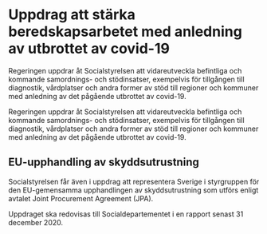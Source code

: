# Uppdrag att stärka beredskapsarbetet med anledning av utbrottet av covid-19

Regeringen uppdrar åt Socialstyrelsen att vidareutveckla befintliga och kommande samordnings- och stödinsatser, exempelvis för tillgången till diagnostik, vårdplatser och andra former av stöd till regioner och kommuner med anledning av det pågående utbrottet av covid-19.

Regeringen uppdrar åt Socialstyrelsen att vidareutveckla befintliga och kommande samordnings- och stödinsatser, exempelvis för tillgången till diagnostik, vårdplatser och andra former av stöd till regioner och kommuner med anledning av det pågående utbrottet av covid-19.

## EU-upphandling av skyddsutrustning

Socialstyrelsen får även i uppdrag att representera Sverige i styrgruppen för den EU-gemensamma upphandlingen av skyddsutrustning som utförs enligt avtalet Joint Procurement Agreement (JPA).

Uppdraget ska redovisas till Socialdepartementet i en rapport senast 31 december 2020.
